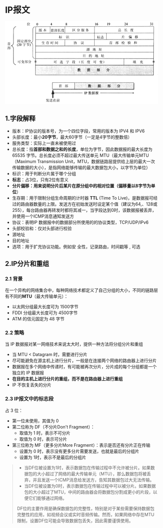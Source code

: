 # IP报文



![img](.img/2.IP报文.assets/14ybyfbtnc.png)

## 1.字段解释

* 版本：IP协议的版本号，为一个四位字段，常用的版本为 IPV4 和 IPV6
* 头部长度：最小**20字节**，最大60字节（一定是4字节的整数倍）
* 服务类型：实际上一直未被使用过
* 总长度：指**首部和数据之和的长度**，单位为字节，因此数据报的最大长度为 65535 字节。总长度必须不超过最大传送单元 MTU（最大传输单元MTU（Maximum Transmission Unit，MTU，数据链路层提供给上层的最大一次传输数据的大小），是指网络能够传输的最大数据包大小，以字节为单位）
* 标识：用于判断分片属于哪个分组
* **标志**：占3位，只有2位有意义
* **分片偏移：用来说明分片后某片在原分组中的相对位置（偏移量以8字节为单位**）
* 生存期：用于限制分组生命周期的计时器 **TTL** (Time To Live)，是数据报可经过的路由器数量的上限。发送方在初始发送时设定某个值（建议为64,、128或255），每台路由器再转发时都将其减一，当字段达到0时，该数据报被丢弃，并使用一个ICMP消息通知发送方
* 协议：表明IP 数据报中的数据部分所使用的的协议类型，TCP/UDP/IPv6
* 头部校验和：仅对头部进行校验
* 源地址
* 目的地址
* 选项：用于扩充协议功能。例如安 全性，记录路由，时间戳等 , 可选



## 2.IP分片和重组

### 2.1 背景

在一个异构的网络集合中，每种网络技术都定义了自己分组的大小，不同的链路层有不同的**MTU**（最大传输单元）：

* 以太网分组最大长度可为 1500字节
* FDDI 分组最大长度可为 4500字节 
* ATM 的信元固定为 48 字节

### 2.2 策略

当 IP 数据报对某一网络技术来说太大时，提供一种方法将分组分片和重组

* 当 MTU < Datagram 时，需要进行分片 
* 尽可能避免在源主机上进行分片，一般是在连接两个网络的路由器上进行分片
* 数据报在多个网络中传递时，有可能被再次分片，分片成的每个分组都是一个独立的 IP 数据报
*  **在目的主机上进行分片的重组，而不是在路由器上进行重组** 
* IP 不恢复丢失的分片

### 2.3 IP报文中的标志段

占 3 位：

* 第一位未使用，其值为 0
* 第二位称为 DF（不分片Don't Fragment）：
  * 取值为 1 时，表示不可分片
  * 取值为 0 时，表示可分片
* 第三位称为 MF（更多分片More Fragment）：表示是否还有分片正在传输
  * 设置为 0 时，表示没有更多分片需要发送，也就是最后的分组片
  * 设置为 1时，表示不是最后的分组片

> - 当DF位被设置为1时，表示数据包在传输过程中不允许被分片。如果数据包的大小超过了网络的最大传输单元（MTU），那么数据包将被丢弃，并且发送一个ICMP消息给发送方，告知其数据包过大无法传输。
> - 当DF位被设置为0时，表示数据包在传输过程中可以被分片。如果数据包的大小超过了MTU，中间的路由器会将数据包分割成更小的片段，以便它们能够通过网络。
>
> DF位的主要作用是确保数据包的完整性，特别是对于某些需要保持数据包完整性的应用，如视频会议或实时音频传输。然而，如果网络中存在MTU限制，设置DF位可能会导致数据包丢失，因此需要谨慎使用。
